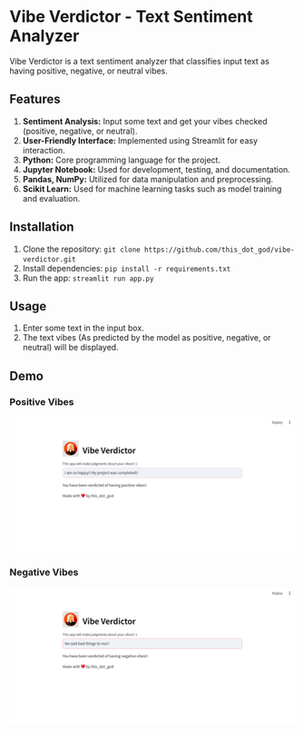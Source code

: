 # Vibe Verdictor - Text Sentiment Analyzer

Vibe Verdictor is a text sentiment analyzer that classifies input text as having positive, negative, or neutral vibes.

## Features

1. **Sentiment Analysis:** Input some text and get your vibes checked (positive, negative, or neutral).
2. **User-Friendly Interface:** Implemented using Streamlit for easy interaction.
3. **Python:** Core programming language for the project.
4. **Jupyter Notebook:** Used for development, testing, and documentation.
5. **Pandas, NumPy:** Utilized for data manipulation and preprocessing.
6. **Scikit Learn:** Used for machine learning tasks such as model training and evaluation.

## Installation

1. Clone the repository: `git clone https://github.com/this_dot_god/vibe-verdictor.git`
2. Install dependencies: `pip install -r requirements.txt`
3. Run the app: `streamlit run app.py`

## Usage

1. Enter some text in the input box.
2. The text vibes (As predicted by the model as positive, negative, or neutral) will be displayed.

## Demo

### Positive Vibes
![Demo Image 1](demo_images/positive.png)

### Negative Vibes
![Demo Image 2](demo_images/negative.png)
